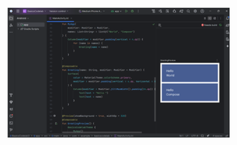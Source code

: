 ![Deskripsi gambar](https://github.com/cashewwww14/Mobile-Programming/blob/4655c747888530030d8d7c7e98d2361f8bf89569/source/tugas2.png?raw=true)
